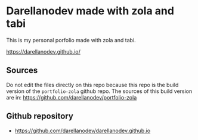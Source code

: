 # Darellanodev made with zola and tabi

This is my personal porfolio made with zola and tabi.

<https://darellanodev.github.io/>

## Sources

Do not edit the files directly on this repo because this repo is the build version of the `portfolio-zola` github repo. The sources of this build version are in: <https://github.com/darellanodev/portfolio-zola>

## Github repository

- <https://github.com/darellanodev/darellanodev.github.io>
